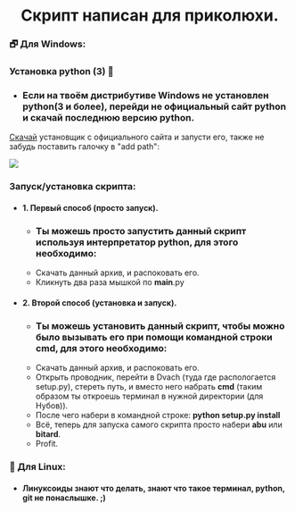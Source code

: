 <h1 align="center">Скрипт написан для приколюхи.</h1>

<h3 align = "left"> 🗗 Для Windows:</h3>

### Установка python (3) 🐍

* ### Если на твоём дистрибутиве Windows не установлен python(3 и более), перейди не официальный сайт python и скачай последнюю версию python.

[Скачай](https://www.python.org/downloads/) установщик с официального сайта и запусти его, также не забудь поставить галочку в "add path":

![](https://github.com/Slavik0079/Images/blob/main/Add_Path.png)

### Запуск/установка скрипта:
* #### 1. Первый способ (просто запуск).
  * ### Ты можешь просто запустить данный скрипт используя интерпретатор python, для этого необходимо:
  * Скачать данный архив, и распоковать его.
  * Кликнуть два раза мышкой по __main__.py

* #### 2. Второй способ (установка и запуск).
  * ### Ты можешь установить данный скрипт, чтобы можно было вызывать его при помощи командной строки cmd, для этого необходимо:
  * Скачать данный архив, и распоковать его.
  * Открыть проводник, перейти в Dvach (туда где распологается setup.py), стереть путь, и вместо него набрать <strong>cmd</strong> (таким образом ты откроешь терминал в нужной директории (для Нубов)).
  * После чего набери в командной строке: <strong>python setup.py install</strong>
  * Всё, теперь для запуска самого скрипта просто набери <strong>abu</strong> или <strong>bitard</strong>.
  * Profit.
  
<h3 align = "left"> 🐧 Для Linux:</h3>

* #### Линуксоиды знают что делать, знают что такое терминал, python, git не понаслышке. ;)
